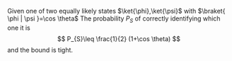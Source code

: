 Given one of two equally likely states $\ket{\phi},\ket{\psi}$
with $\braket{ \phi | \psi }=\cos \theta$
The probability $P_{S}$ of correctly identifying which one it is 
$$
P_{S}\leq \frac{1}{2} (1+\cos \theta)
$$
and the bound is tight. 